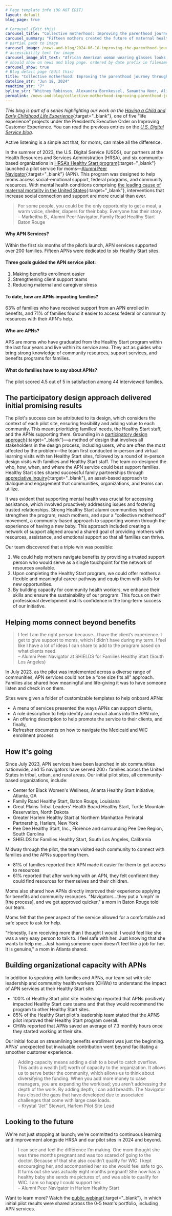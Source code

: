 ```yaml
---
# Page template info (DO NOT EDIT)
layout: default
blog_page: true

# Carousel (Edit this)
carousel_title: "Collective motherhood: Improving the parenthood journey through peer support"
carousel_summary: "Fifteen mothers created the future of maternal health. It started with a simple question: How can I help? "
# partial path to image
carousel_image: /news-and-blog/2024-06-18-improving-the-parenthood-journey-through-peer-support/peer-navigator.jpg
# accessibility text for image
carousel_image_alt_text: "African American woman wearing glasses looks down at baby she holds against her chest."
# should show on news and blog page. ordered by date prefix in filename
carousel_show: true
# Blog detail page (Edit this)
title: "Collective motherhood: Improving the parenthood journey through peer support"
dateline_str: "Jun 18, 2024"
readtime_str: "7"
byline_str: "Whitney Robinson, Alexandra Bornkessel, Samantha Noor, Alicia Siman, Daphney Dupervil and Maya Mechenbier"
permalink: /news-and-blog/collective-motherhood-improving-parenthood-journey-through-peer-support
---
```


_This blog is part of a series highlighting our work on the_ [_Having a Child and Early Childhood Life Experience_](https://www.performance.gov/cx/life-experiences/having-a-child-and-early-childhood/){:target="_blank"}, one of five “life experience” projects under the President’s Executive Order on Improving Customer Experience. You can read the previous entries on the [_U.S. Digital Service blog_](https://www.usds.gov/news-and-blog).

Active listening is a simple act that, for moms, can make all the difference.

In the summer of 2023, the U.S. Digital Service (USDS), our partners at the Health Resources and Services Administration (HRSA), and six community-based organizations in [HRSA’s Healthy Start program](https://mchb.hrsa.gov/programs-impact/healthy-start){:target="_blank"} launched a pilot service for moms—[Alumni Peer Navigator](https://www.performance.gov/cx/life-experiences/having-a-child-and-early-childhood/){:target="_blank"} (APN). This program was designed to help moms access social-emotional support, federal programs, and community resources. With mental health conditions comprising [the leading cause of maternal mortality in the United States](https://www.cdc.gov/media/releases/2022/p0919-pregnancy-related-deaths.html){:target="_blank"}, interventions that increase social connection and support are more crucial than ever.

<blockquote class="pullquote" markdown="1">
For some people, you could be the only opportunity to get a meal, a warm voice, shelter, diapers for their baby. Everyone has their story.
  <footer>– Markeitha B., Alumni Peer Navigator, Family Road Healthy Start Baton Rouge
  </footer>
  </blockquote>


#### Why APN Services?&#x20;

Within the first six months of the pilot’s launch, APN services supported over 200 families. Fifteen APNs were dedicated to six Healthy Start sites.

#### Three goals guided the APN service pilot:

1. Making benefits enrollment easier
2. Strengthening client support teams
3. Reducing maternal and caregiver stress

#### To date, how are APNs impacting families? &#x20;

63% of families who have received support from an APN enrolled in benefits, and 71% of families found it easier to access federal or community resources with their APN's help.

#### Who are APNs?

APS are moms who have graduated from the Healthy Start program within the last four years and live within its service area. They act as guides who bring strong knowledge of community resources, support services, and benefits programs for families.

#### What do families have to say about APNs?&#x20;

The pilot scored 4.5 out of 5 in satisfaction among 44 interviewed families.


## The participatory design approach delivered initial promising results

The pilot's success can be attributed to its design, which considers the context of each pilot site, ensuring feasibility and adding value to each community. This meant prioritizing families' needs, the Healthy Start staff, and the APNs supporting them. Grounding in a [participatory design approach](https://aspe.hhs.gov/sites/default/files/documents/62e7a64c60e10c47484b763aa9868f99/lived-experience-brief.pdf){:target="_blank"}—a method of design that involves all stakeholders in the design process, including users, who are often the most affected by the problem—the team first conducted in-person and virtual learning visits with ten Healthy Start sites, followed by a round of in-person design visits with families and Healthy Start staff. The team co-designed the who, how, when, and where the APN service could best support families. Healthy Start sites shared successful family partnerships through [appreciative inquiry](https://www.researchgate.net/publication/259960903_Save_100_BabiesC_Engaging_Communities_for_Just_and_Equitable_Birth_Outcomes_Through_Photovoice_and_Appreciative_Inquiry){:target="_blank"}, an asset-based approach to dialogue and engagement that communities, organizations, and teams can utilize.

It was evident that supporting mental health was crucial for accessing assistance, which involved proactively addressing issues and fostering trusted relationships. Strong Healthy Start alumni communities helped strengthen the program, reach mothers, and spur a "collective motherhood" movement, a community-based approach to supporting women through the experience of having a new baby. This approach included creating a network of support aligned around a shared goal of providing mothers with resources, assistance, and emotional support so that all families can thrive.

Our team discovered that a triple win was possible:

1. We could help mothers navigate benefits by providing a trusted support person who would serve as a single touchpoint for the network of resources available.
2. Upon completing the Healthy Start program, we could offer mothers a flexible and meaningful career pathway and equip them with skills for new opportunities.
3. By building capacity for community health workers, we enhance their skills and ensure the sustainability of our program. This focus on their professional development instills confidence in the long-term success of our initiative.

## Helping moms connect beyond benefits

<blockquote class="pullquote" markdown="1">
I feel I am the right person because...I have the client’s experience. I get to give support to moms, which I didn’t have during my term. I feel like I have a lot of ideas I can share to add to the program based on what clients need.
  <footer>– Alumni Peer Navigator at SHIELDS for Families Healthy Start (South Los Angeles)
  </footer>
  </blockquote>

In July 2023, as the pilot was implemented across a diverse range of communities, APN services could not be a “one size fits all” approach. Families also shared how meaningful and life-giving it was to have someone listen and check in on them.

Sites were given a folder of customizable templates to help onboard APNs:

- A menu of services presented the ways APNs can support clients,
- A role description to help identify and recruit alums into the APN role,   
- An offering description to help promote the service to their clients, and finally,
- Refresher documents on how to navigate the Medicaid and WIC enrollment process

## How it's going

Since July 2023, APN services have been launched in six communities nationwide, and 15 navigators have served 200+ families across the United States in tribal, urban, and rural areas. Our initial pilot sites, all community-based organizations, include:

- Center for Black Women's Wellness, Atlanta Healthy Start Initiative, Atlanta, GA
- Family Road Healthy Start, Baton Rouge, Louisiana
- Great Plains Tribal Leaders' Health Board Healthy Start, Turtle Mountain Reservation, North Dakota
- Greater Harlem Healthy Start at Northern Manhattan Perinatal Partnership, Harlem, New York
- Pee Dee Healthy Start, Inc., Florence and surrounding Pee Dee Region, South Carolina
- SHIELDS for Families Healthy Start, South Los Angeles, California
  

Midway through the pilot, the team visited each community to connect with families and the APNs supporting them.

- 81% of families reported their APN made it easier for them to get access to resources
- 61% reported that after working with an APN, they felt confident they could find resources for themselves and their children.

Moms also shared how APNs directly improved their experience applying for benefits and community resources. "Navigators…they put a 'umph' in \[the process], and we get approved quicker," a mom in Baton Rouge told our team. 

Moms felt that the peer aspect of the service allowed for a comfortable and safe space to ask for help.

"Honestly, I am receiving more than I thought I would. I would feel like she was a very easy person to talk to. I feel safe with her. Just knowing that she wants to help me…Just having someone open doesn't feel like a job for her. It is genuine," a mom in Atlanta shared.  

## Building organizational capacity with APNs

In addition to speaking with families and APNs, our team sat with site leadership and community health workers (CHWs) to understand the impact of APN services at their Healthy Start site. 

- 100% of Healthy Start pilot site leadership reported that APNs positively impacted Healthy Start care teams and that they would recommend the program to other Healthy Start sites.
- 85% of the Healthy Start pilot's leadership team stated that the APNS pilot improved their Healthy Start program overall.
- CHWs reported that APNs saved an average of 7.3 monthly hours once they started working at their site.

Our initial focus on streamlining benefits enrollment was just the beginning. APNs' unexpected but invaluable contribution went beyond facilitating a smoother customer experience.


<blockquote class="pullquote" markdown="1">
Adding capacity means adding a dish to a bowl to catch overflow. This adds a wealth [of] worth of capacity to the organization. It allows us to serve better the community, which allows us to think about diversifying the funding.  When you add more money to case managers, you are expanding the workload; you aren't addressing the depth of the work. By adding depth, I can add breadth. The Navigator has closed the gaps that have developed due to associated challenges that come with large case loads.
  <footer>– Krystal “Jet” Stewart, Harlem Pilot Site Lead
  </footer>
  </blockquote>

## Looking to the future

We're not just stopping at launch; we're committed to continuous learning and improvement alongside HRSA and our pilot sites in 2024 and beyond.

<blockquote class="pullquote" markdown="1">
I can see and feel the difference I’m making. One mom thought she was three months pregnant and was too scared of going to the doctor. Because of that she also couldn’t qualify for WIC. I kept encouraging her, and accompanied her so she would feel safe to go.  It turns out she was actually eight months pregnant! She now has a healthy baby she sends me pictures of, and was able to qualify for WIC. I am so happy I could support her.
  <footer>– Alumni Peer Navigator in Harlem Healthy Start
  </footer>
  </blockquote>

Want to learn more? Watch the [public webinar](https://www.performance.gov/blog/2024-pma-0-5-webinar-recording/){:target="_blank"}, in which initial pilot results were shared across the 0-5 team's portfolio, including APN services.
